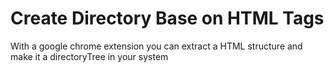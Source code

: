 # Create Directory Base on HTML Tags
With a google chrome extension you can extract a HTML structure and make it a directoryTree in your system
